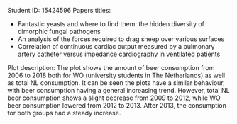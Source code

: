 Student ID: 15424596
Papers titles:
- Fantastic yeasts and where to find them: the hidden diversity of dimorphic fungal pathogens
- An analysis of the forces required to drag sheep over various surfaces
- Correlation of continuous cardiac output measured by a pulmonary artery catheter versus impedance cardiography in ventilated patients

Plot description:
The plot shows the amount of beer consumption from 2006 to 2018 both for WO (university students in The Netherlands) as well as total NL consumption.
It can be seen the plots have a similar behaviour, with beer consumption having a general increasing trend. However, total NL beer consumption shows a slight decrease from 2009 to 2012, while WO beer consumption lowered from 2012 to 2013.
After 2013, the consumption for both groups had a steady increase.